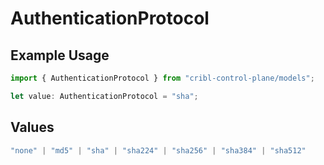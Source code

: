 # AuthenticationProtocol

## Example Usage

```typescript
import { AuthenticationProtocol } from "cribl-control-plane/models";

let value: AuthenticationProtocol = "sha";
```

## Values

```typescript
"none" | "md5" | "sha" | "sha224" | "sha256" | "sha384" | "sha512"
```